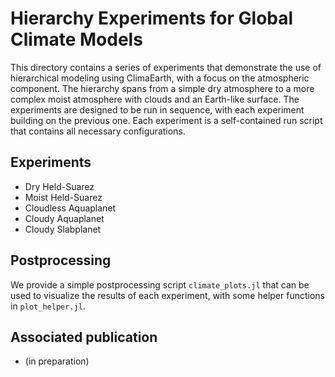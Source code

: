 # Hierarchy Experiments for Global Climate Models

This directory contains a series of experiments that demonstrate the use of hierarchical modeling using ClimaEarth, with a focus on the atmospheric component. The hierarchy spans from a simple dry atmosphere to a more complex moist atmosphere with clouds and an Earth-like surface. The experiments are designed to be run in sequence, with each experiment building on the previous one. Each experiment is a self-contained run script that contains all necessary configurations.

## Experiments
- Dry Held-Suarez
- Moist Held-Suarez
- Cloudless Aquaplanet
- Cloudy Aquaplanet
- Cloudy Slabplanet

## Postprocessing
We provide a simple postprocessing script `climate_plots.jl` that can be used to visualize the results of each experiment, with some helper functions in `plot_helper.jl`.

## Associated publication
- (in preparation)
